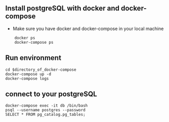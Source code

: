 ## Install postgreSQL with docker and docker-compose

* Make sure you have docker and docker-compose in your local machine 

```
    docker ps 
    docker-compose ps 
```


## Run environment 

```
cd $directory_of_docker-compose 
docker-compose up -d 
docker-compose logs 
```


## connect to your postgreSQL 


```
docker-compose exec -it db /bin/bash
psql --username postgres --password
SELECT * FROM pg_catalog.pg_tables;
```
